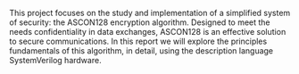 This project focuses on the study and implementation of a simplified system of 
security: the ASCON128 encryption algorithm. Designed to meet the needs 
confidentiality in data exchanges, ASCON128 is an effective solution 
to secure communications. In this report we will explore the principles 
fundamentals of this algorithm, in detail, using the description language 
SystemVerilog hardware.
